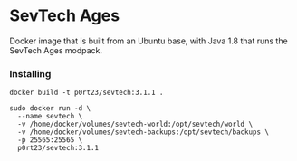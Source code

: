 # SevTech Ages 

Docker image that is built from an Ubuntu base, with Java 1.8 that runs the SevTech Ages modpack.

### Installing

```
docker build -t p0rt23/sevtech:3.1.1 .

sudo docker run -d \
  --name sevtech \
  -v /home/docker/volumes/sevtech-world:/opt/sevtech/world \
  -v /home/docker/volumes/sevtech-backups:/opt/sevtech/backups \
  -p 25565:25565 \
  p0rt23/sevtech:3.1.1
```

